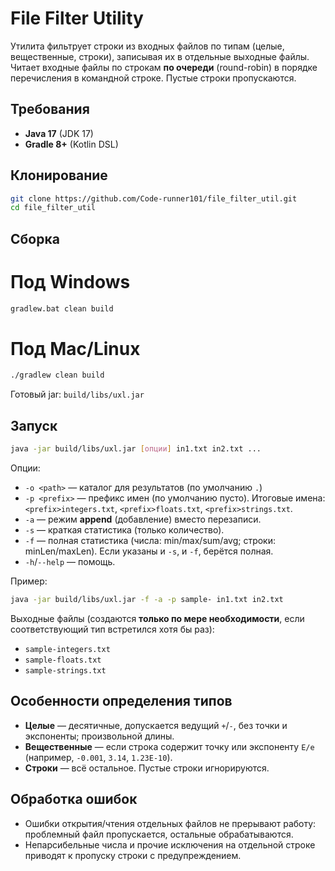 # File Filter Utility

Утилита фильтрует строки из входных файлов по типам (целые, вещественные, строки),
записывая их в отдельные выходные файлы. Читает входные файлы по строкам **по очереди** (round-robin)
в порядке перечисления в командной строке. Пустые строки пропускаются.

## Требования
- **Java 17** (JDK 17)
- **Gradle 8+** (Kotlin DSL)

## Клонирование
```bash
git clone https://github.com/Code-runner101/file_filter_util.git
cd file_filter_util
```

## Сборка
# Под Windows
```bash
gradlew.bat clean build
```

# Под Mac/Linux
```bash
./gradlew clean build
```
Готовый jar: `build/libs/uxl.jar`

## Запуск
```bash
java -jar build/libs/uxl.jar [опции] in1.txt in2.txt ...
```

Опции:
- `-o <path>` — каталог для результатов (по умолчанию `.`)
- `-p <prefix>` — префикс имен (по умолчанию пусто). Итоговые имена: `<prefix>integers.txt`, `<prefix>floats.txt`, `<prefix>strings.txt`.
- `-a` — режим **append** (добавление) вместо перезаписи.
- `-s` — краткая статистика (только количество).
- `-f` — полная статистика (числа: min/max/sum/avg; строки: minLen/maxLen). Если указаны и `-s`, и `-f`, берётся полная.
- `-h`/`--help` — помощь.

Пример:
```bash
java -jar build/libs/uxl.jar -f -a -p sample- in1.txt in2.txt
```
Выходные файлы (создаются **только по мере необходимости**, если соответствующий тип встретился хотя бы раз):
- `sample-integers.txt`
- `sample-floats.txt`
- `sample-strings.txt`

## Особенности определения типов
- **Целые** — десятичные, допускается ведущий `+`/`-`, без точки и экспоненты; произвольной длины.
- **Вещественные** — если строка содержит точку или экспоненту `E/e` (например, `-0.001`, `3.14`, `1.23E-10`).
- **Строки** — всё остальное. Пустые строки игнорируются.

## Обработка ошибок
- Ошибки открытия/чтения отдельных файлов не прерывают работу: проблемный файл пропускается, остальные обрабатываются.
- Непарсибельные числа и прочие исключения на отдельной строке приводят к пропуску строки с предупреждением.
